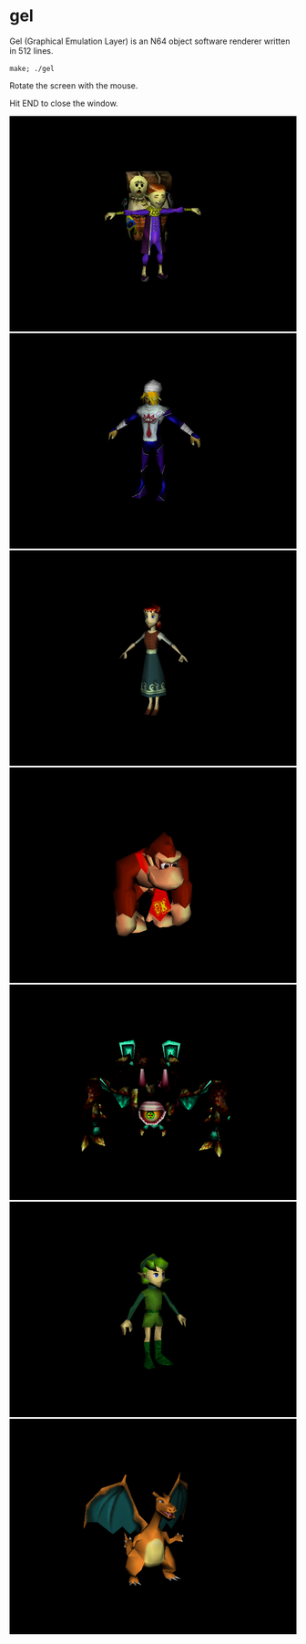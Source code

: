 # gel

Gel (Graphical Emulation Layer) is an N64 object software renderer written in 512 lines.

    make; ./gel

Rotate the screen with the mouse.

Hit END to close the window.

![screenshot](scrots/2018-01-12-220250_800x600_scrot.png)
![screenshot](scrots/2018-01-12-223519_800x600_scrot.png)
![screenshot](scrots/2018-01-12-170546_800x600_scrot.png)
![screenshot](scrots/2018-01-12-220147_800x600_scrot.png)
![screenshot](scrots/2018-01-12-220222_800x600_scrot.png)
![screenshot](scrots/2018-01-12-170516_800x600_scrot.png)
![screenshot](scrots/2018-01-12-220419_800x600_scrot.png)
